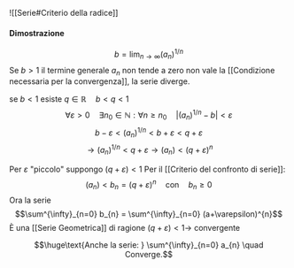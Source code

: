 ![[Serie#Criterio della radice]]

#### Dimostrazione

$$b = \lim_{ n \to \infty } (a_{n})^{1/n}$$
Se $b >1$ il termine generale $a_{n}$ non tende a zero non vale la [[Condizione necessaria per la convergenza]], la serie diverge.

se $b < 1$ esiste $q \in \mathbb{R} \quad b<q<1$
$$\forall \varepsilon > 0 \quad \exists n_{0} \in \mathbb{N} : \forall n \geq n_{0} \quad |(a_{n})^{1/n} -b| < \varepsilon$$
$$b - \varepsilon < (a_{n})^{1/n} < b+\varepsilon < q + \varepsilon$$
$$\rightarrow (a_{n})^{1/n} < q+\varepsilon \rightarrow (a_{n}) < (q+\varepsilon)^{n}$$

Per $\varepsilon$ "piccolo" suppongo $(q+\varepsilon) <1$
Per il [[Criterio del confronto di serie]]:
$$(a_{n}) < b_{n} = (q + \varepsilon)^{n} \quad \text{con} \quad b_{n} \geq 0$$
Ora la serie
$$\sum^{\infty}_{n=0} b_{n} = \sum^{\infty}_{n=0} (a+\varepsilon)^{n}$$
È una [[Serie Geometrica]] di ragione $(q + \varepsilon)<1 \rightarrow$ convergente

$$\huge\text{Anche la serie: } \sum^{\infty}_{n=0} a_{n} \quad Converge.$$